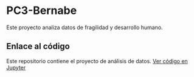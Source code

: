 # PC3-Bernabe
Este proyecto analiza datos de fragilidad y desarrollo humano.

## Enlace al código
Este repositorio contiene el proyecto de análisis de datos.
[Ver código en Jupyter](https://github.com/Camilo0702/PC3-Bernabe/blob/main/ArchivoPC3-Bernabe.ipynb)
